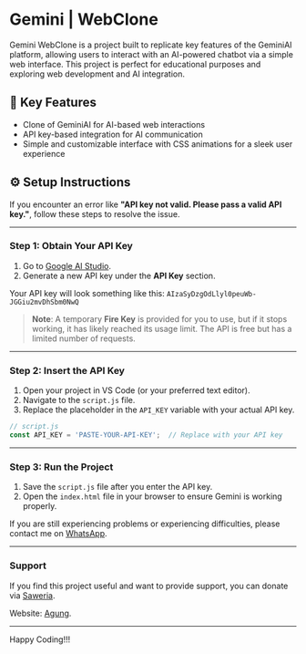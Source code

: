 # Gemini | WebClone

Gemini WebClone is a project built to replicate key features of the GeminiAI platform, allowing users to interact with an AI-powered chatbot via a simple web interface. This project is perfect for educational purposes and exploring web development and AI integration.

## 🎯 Key Features
- Clone of GeminiAI for AI-based web interactions
- API key-based integration for AI communication
- Simple and customizable interface with CSS animations for a sleek user experience

## ⚙️ Setup Instructions

If you encounter an error like **"API key not valid. Please pass a valid API key."**, follow these steps to resolve the issue.

---

### Step 1: Obtain Your API Key

1. Go to [Google AI Studio](https://aistudio.google.com/app/apikey).
2. Generate a new API key under the **API Key** section.

Your API key will look something like this: `AIzaSyDzgOdLlyl0peuWb-JGGiu2mvDhSbm0NwQ`

> **Note**: A temporary **Fire Key** is provided for you to use, but if it stops working, it has likely reached its usage limit. The API is free but has a limited number of requests.

---

### Step 2: Insert the API Key

1. Open your project in VS Code (or your preferred text editor).
2. Navigate to the `script.js` file.
3. Replace the placeholder in the `API_KEY` variable with your actual API key.

```javascript
// script.js
const API_KEY = 'PASTE-YOUR-API-KEY';  // Replace with your API key
```
---

### Step 3: Run the Project

1. Save the `script.js` file after you enter the API key.
2. Open the `index.html` file in your browser to ensure Gemini is working properly.

If you are still experiencing problems or experiencing difficulties, please contact me on [WhatsApp](https://wa.me/6283126390134).

---

### Support 

If you find this project useful and want to provide support, you can donate via [Saweria](https://saweria.co/GeniusAI).

Website:  [Agung](https://agung-dev.my.id).

---

Happy Coding!!!
